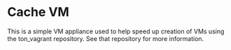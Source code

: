 # Cache VM

This is a simple VM appliance used to help speed up creation of VMs using the ton_vagrant repository. See that repository for more information. 